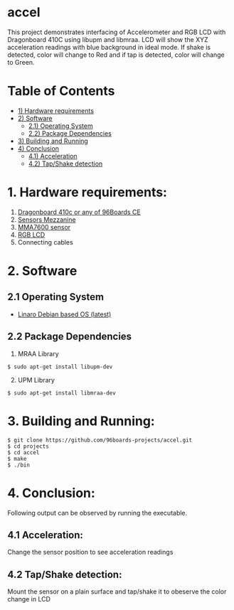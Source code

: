 # accel

This project demonstrates interfacing of Accelerometer and RGB LCD with Dragonboard 410C using libupm and libmraa.
LCD will show the XYZ acceleration readings with blue background in ideal mode. If shake is detected, color will change
to Red and if tap is detected, color will change to Green.

# Table of Contents
- [1) Hardware requirements](#1-hardware-requirements)
- [2) Software](#2-software) 
   - [2.1) Operating System](#21-operating-system)
   - [2.2) Package Dependencies](#22-package-dependencies)
- [3) Building and Running](#3-building-and-running)
- [4) Conclusion](#4-conclusion)
   - [4.1) Acceleration](#41-acceleration)
   - [4.2) Tap/Shake detection](#42-tapshake-detection)

# 1. Hardware requirements:

1. [Dragonboard 410c or any of 96Boards CE](http://www.96boards.org/product/dragonboard410c/)
2. [Sensors Mezzanine](http://www.96boards.org/product/sensors-mezzanine/)
3. [MMA7600 sensor](http://wiki.seeed.cc/Grove-3-Axis_Digital_Accelerometer-1.5g/)
4. [RGB LCD](https://www.seeedstudio.com/Grove-LCD-RGB-Backlight-p-1643.html)
5. Connecting cables

# 2. Software

## 2.1 Operating System

- [Linaro Debian based OS (latest)](https://github.com/96boards/documentation/blob/master/ConsumerEdition/DragonBoard-410c/Downloads/Debian.md)

## 2.2 Package Dependencies 

1. MRAA Library
```
$ sudo apt-get install libupm-dev
```
2. UPM Library
```
$ sudo apt-get install libmraa-dev
```

# 3. Building and Running:

``` shell
$ git clone https://github.com/96boards-projects/accel.git
$ cd projects
$ cd accel
$ make
$ ./bin
```

# 4. Conclusion:

Following output can be observed by running the executable.

## 4.1 Acceleration:
Change the sensor position to see acceleration readings
## 4.2 Tap/Shake detection:
Mount the sensor on a plain surface and tap/shake it to obeserve the color change in LCD
